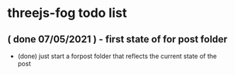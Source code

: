 # threejs-fog todo list

## ( done 07/05/2021 ) - first state of for post folder
* (done) just start a forpost folder that reflects the current state of the post